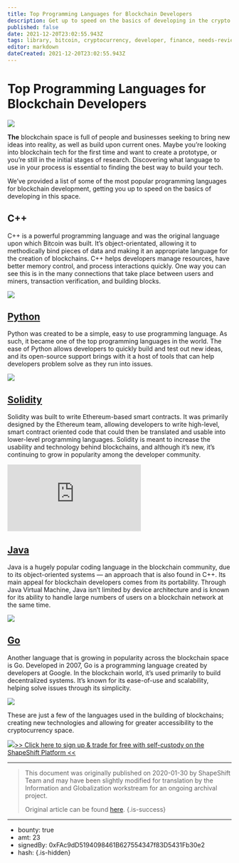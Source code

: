 ```yaml
---
title: Top Programming Languages for Blockchain Developers
description: Get up to speed on the basics of developing in the crypto space.
published: false
date: 2021-12-20T23:02:55.943Z
tags: library, bitcoin, cryptocurrency, developer, finance, needs-review
editor: markdown
dateCreated: 2021-12-20T23:02:55.943Z
---
```


# Top Programming Languages for Blockchain Developers

![](https://assets.website-files.com/5e9a09610b7dce71f87f7f17/5e9a22e05e8c4f4ceb9bf8c2_5e99458bf5510b11a7930c76_1_NcFM5LhzZN4DgmkDn5_lvA.png)

**The** blockchain space is full of people and businesses seeking to bring new ideas into reality, as well as build upon current ones. Maybe you’re looking into blockchain tech for the first time and want to create a prototype, or you’re still in the initial stages of research. Discovering what language to use in your process is essential to finding the best way to build your tech.

We’ve provided a list of some of the most popular programming languages for blockchain development, getting you up to speed on the basics of developing in this space.<br/> 

## C++

C++ is a powerful programming language and was the original language upon which Bitcoin was built. It’s object-orientated, allowing it to methodically bind pieces of data and making it an appropriate language for the creation of blockchains. C++ helps developers manage resources, have better memory control, and process interactions quickly. One way you can see this is in the many connections that take place between users and miners, transaction verification, and building blocks.

[![](https://assets.website-files.com/5e9a09610b7dce71f87f7f17/5e9a22e014c15bdabaa6e118_5e9945f1295a3673f4323d83_Screen%2520Shot%25202020-04-17%2520at%252012.00.04%2520AM.png)](https://blockgeeks.com/guides/blockchain-developer/)

## [ Python](https://www.python.org/)

Python was created to be a simple, easy to use programming language. As such, it became one of the top programming languages in the world. The ease of Python allows developers to quickly build and test out new ideas, and its open-source support brings with it a host of tools that can help developers problem solve as they run into issues.

[![](https://assets.website-files.com/5e9a09610b7dce71f87f7f17/5e9a22e03b81bcea37235db9_5e99463791657b44da32f57e_Screen%2520Shot%25202020-04-17%2520at%252012.01.08%2520AM.png)](https://blockgeeks.com/guides/python-blockchain/)

## [Solidity](https://solidity.readthedocs.io/en/v0.6.2/)

Solidity was built to write Ethereum-based smart contracts. It was primarily designed by the Ethereum team, allowing developers to write high-level, smart contract oriented code that could then be translated and usable into lower-level programming languages. Solidity is meant to increase the usability and technology behind blockchains, and although it’s new, it’s continuing to grow in popularity among the developer community.

<iframe allowfullscreen="" frameborder="0" scrolling="auto" src="https://cdn.embedly.com/widgets/media.html?src=https%3A%2F%2Fwww.youtube.com%2Fembed%2FipwxYa-F1uY%3Ffeature%3Doembed&amp;display_name=YouTube&amp;url=https%3A%2F%2Fwww.youtube.com%2Fwatch%3Fv%3DipwxYa-F1uY&amp;image=https%3A%2F%2Fi.ytimg.com%2Fvi%2FipwxYa-F1uY%2Fhqdefault.jpg&amp;key=a19fcc184b9711e1b4764040d3dc5c07&amp;type=text%2Fhtml&amp;schema=youtube"></iframe>

## [Java](https://java.com/en/download/help/download_options.xml)

Java is a hugely popular coding language in the blockchain community, due to its object-oriented systems — an approach that is also found in C++. Its main appeal for blockchain developers comes from its portability. Through Java Virtual Machine, Java isn’t limited by device architecture and is known for its ability to handle large numbers of users on a blockchain network at the same time.

[![](https://assets.website-files.com/5e9a09610b7dce71f87f7f17/5e9a22e012c3909761650dfc_5e9946c27ab3fd81c74bbd7f_Screen%2520Shot%25202020-04-17%2520at%252012.03.34%2520AM.png)](https://hackernoon.com/getting-started-with-blockchain-for-java-developers-3e995a57cca2) 

## [Go](https://golang.org/dl/)

Another language that is growing in popularity across the blockchain space is Go. Developed in 2007, Go is a programming language created by developers at Google. In the blockchain world, it’s used primarily to build decentralized systems. It’s known for its ease-of-use and scalability, helping solve issues through its simplicity.

[![](https://assets.website-files.com/5e9a09610b7dce71f87f7f17/5e9a22e0cd7578b73cc05cc9_5e9946f44b6169d2d64c79b3_Screen%2520Shot%25202020-04-17%2520at%252012.04.23%2520AM.png)](https://medium.com/@mycoralhealth/code-your-own-blockchain-in-less-than-200-lines-of-go-e296282bcffc) 

These are just a few of the languages used in the building of blockchains; creating new technologies and allowing for greater accessibility to the cryptocurrency space.<br/> 

[![](https://assets.website-files.com/5e9a09610b7dce71f87f7f17/5e9a22c95e8c4fc9c99bf871_5e99465a00cd267c22225d32_1*ABIuarek0t40ggfsJql5wA.gif)](http://beta.shapeshift.com)[>> Click here to sign up & trade for free with self-custody on the ShapeShift Platform <<](http://beta.shapeshift.com/?utm_source=social&utm_medium=medium&utm_campaign=shapeshift_platform&utm_term=cta04)

---

> This document was originally published on 2020-01-30 by ShapeShift Team and may have been slightly modified for translation by the Information and Globalization workstream for an ongoing archival project.
>
> Original article can be found [here](https://shapeshift.com/library/programming-languages-for-blockchain-developers).
{.is-success}

---

- bounty: true
- amt: 23
- signedBy: 0xFAc9dD5194098461B627554347f83D5431Fb30e2
- hash: 
{.is-hidden}